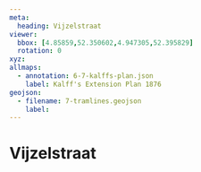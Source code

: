 ```yaml
---
meta:
  heading: Vijzelstraat
viewer:
  bbox: [4.85859,52.350602,4.947305,52.395829]
  rotation: 0
xyz:
allmaps:
  - annotation: 6-7-kalffs-plan.json 
    label: Kalff's Extension Plan 1876
geojson: 
  - filename: 7-tramlines.geojson
    label: 
---
```

# Vijzelstraat